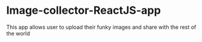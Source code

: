 # Image-collector-ReactJS-app
This app allows user to upload their funky images and share with the rest of the world
